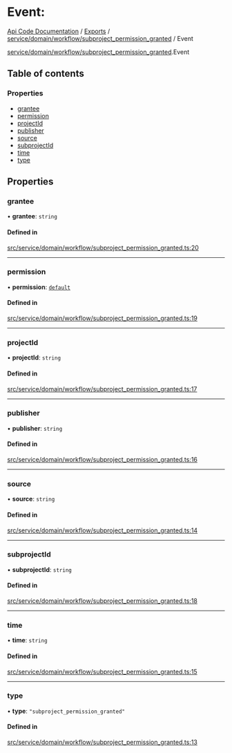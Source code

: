# Event: 
 
[Api Code Documentation](../README.md) / [Exports](../modules.md) / [service/domain/workflow/subproject\_permission\_granted](../modules/service_domain_workflow_subproject_permission_granted.md) / Event

[service/domain/workflow/subproject_permission_granted](../modules/service_domain_workflow_subproject_permission_granted.md).Event

## Table of contents

### Properties

- [grantee](service_domain_workflow_subproject_permission_granted.Event.md#grantee)
- [permission](service_domain_workflow_subproject_permission_granted.Event.md#permission)
- [projectId](service_domain_workflow_subproject_permission_granted.Event.md#projectid)
- [publisher](service_domain_workflow_subproject_permission_granted.Event.md#publisher)
- [source](service_domain_workflow_subproject_permission_granted.Event.md#source)
- [subprojectId](service_domain_workflow_subproject_permission_granted.Event.md#subprojectid)
- [time](service_domain_workflow_subproject_permission_granted.Event.md#time)
- [type](service_domain_workflow_subproject_permission_granted.Event.md#type)

## Properties

### grantee

• **grantee**: `string`

#### Defined in

[src/service/domain/workflow/subproject_permission_granted.ts:20](https://github.com/openkfw/TruBudget/blob/0804644/api/src/service/domain/workflow/subproject_permission_granted.ts#L20)

___

### permission

• **permission**: [`default`](../modules/authz_intents.md#default)

#### Defined in

[src/service/domain/workflow/subproject_permission_granted.ts:19](https://github.com/openkfw/TruBudget/blob/0804644/api/src/service/domain/workflow/subproject_permission_granted.ts#L19)

___

### projectId

• **projectId**: `string`

#### Defined in

[src/service/domain/workflow/subproject_permission_granted.ts:17](https://github.com/openkfw/TruBudget/blob/0804644/api/src/service/domain/workflow/subproject_permission_granted.ts#L17)

___

### publisher

• **publisher**: `string`

#### Defined in

[src/service/domain/workflow/subproject_permission_granted.ts:16](https://github.com/openkfw/TruBudget/blob/0804644/api/src/service/domain/workflow/subproject_permission_granted.ts#L16)

___

### source

• **source**: `string`

#### Defined in

[src/service/domain/workflow/subproject_permission_granted.ts:14](https://github.com/openkfw/TruBudget/blob/0804644/api/src/service/domain/workflow/subproject_permission_granted.ts#L14)

___

### subprojectId

• **subprojectId**: `string`

#### Defined in

[src/service/domain/workflow/subproject_permission_granted.ts:18](https://github.com/openkfw/TruBudget/blob/0804644/api/src/service/domain/workflow/subproject_permission_granted.ts#L18)

___

### time

• **time**: `string`

#### Defined in

[src/service/domain/workflow/subproject_permission_granted.ts:15](https://github.com/openkfw/TruBudget/blob/0804644/api/src/service/domain/workflow/subproject_permission_granted.ts#L15)

___

### type

• **type**: ``"subproject_permission_granted"``

#### Defined in

[src/service/domain/workflow/subproject_permission_granted.ts:13](https://github.com/openkfw/TruBudget/blob/0804644/api/src/service/domain/workflow/subproject_permission_granted.ts#L13)
